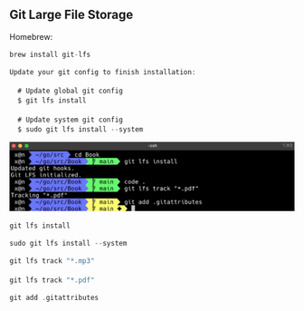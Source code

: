 
## Git Large File Storage


Homebrew: 
```go
brew install git-lfs
```

```go
Update your git config to finish installation:

  # Update global git config
  $ git lfs install

  # Update system git config
  $ sudo git lfs install --system
```

![Git Large File Storage](images/git-large.png)

```go
git lfs install
```

```go
sudo git lfs install --system
```

```go
git lfs track "*.mp3"

git lfs track "*.pdf"
```

```go
git add .gitattributes
```



